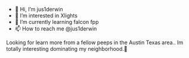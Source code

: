 - 👋 Hi, I’m jus1derwin
- 👀 I’m interested in Xlights
- 🌱 I’m currently learning falcon fpp
- 📫 How to reach me @jus1derwin

Looking for learn more from a fellow peeps in the Austin Texas area.. Im totally interesting dominating my neighborhood.🤪

<!---
jus1derwin/jus1derwin is a ✨ special ✨ repository because its `README.md` (this file) appears on your GitHub profile.
You can click the Preview link to take a look at your changes.
--->
